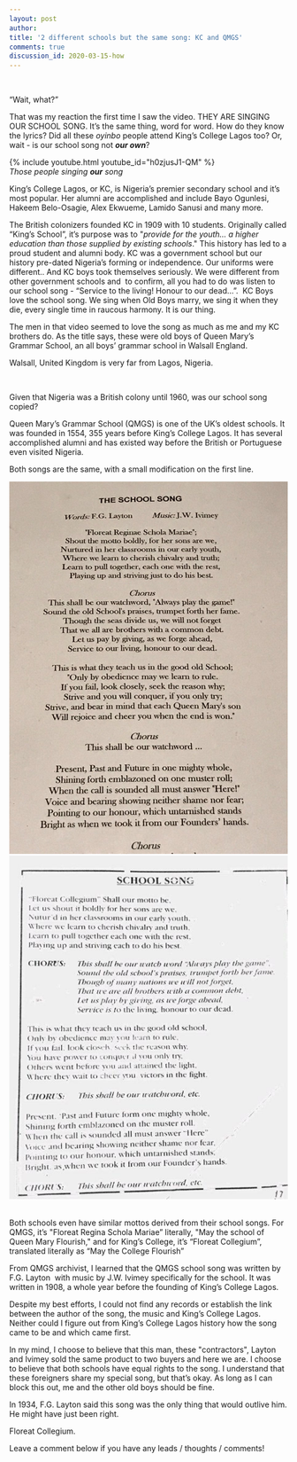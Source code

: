 ```yaml
---
layout: post
author:
title: '2 different schools but the same song: KC and QMGS'
comments: true
discussion_id: 2020-03-15-how
---
```


&nbsp;

“Wait, what?”

That was my reaction the first time I saw the video. THEY ARE SINGING OUR SCHOOL SONG. It’s the same thing, word for word. How do they know the lyrics? Did all these *oyinbo* people attend King’s College Lagos too? Or, wait - is our school song not ***our own***?

{% include youtube.html youtube_id="h0zjusJ1-QM" %}  
_Those people singing **our** song_


King’s College Lagos, or KC, is Nigeria’s premier secondary school and it’s most popular. Her alumni are accomplished and include Bayo Ogunlesi, Hakeem Belo-Osagie, Alex Ekwueme, Lamido Sanusi and many more.&nbsp;

The British colonizers founded KC in 1909 with 10 students. Originally called “King’s School”, it’s purpose was to "*provide for the youth… a higher education than those supplied by existing schools*." This history has led to a proud student and alumni body. KC was a government school but our history pre-dated Nigeria’s forming or independence. Our uniforms were different.. And KC boys took themselves seriously. We were different from other government schools and&nbsp; to confirm, all you had to do was listen to our school song - “Service to the living\! Honour to our dead…”.&nbsp; KC Boys love the school song. We sing when Old Boys marry, we sing it when they die, every single time in raucous harmony. It is our thing.

The men in that video seemed to love the song as much as me and my KC brothers do. As the title says, these were old boys of Queen Mary’s Grammar School, an all boys’ grammar school in Walsall England.&nbsp;

Walsall, United Kingdom is very far from Lagos, Nigeria.

&nbsp;

Given that Nigeria was a British colony until 1960, was our school song copied?&nbsp;

Queen Mary’s Grammar School (QMGS) is one of the UK’s oldest schools. It was founded in 1554, 355 years before King’s College Lagos. It has several accomplished alumni and has existed way before the British or Portuguese even visited Nigeria.&nbsp;

Both songs are the same, with a small modification on the first line.&nbsp;


![QMGS School song](/uploads/KC-QMGS-Song/2020-06-06-qmgs-school-song.jpg "QMGS School Song") ![KC School song](uploads/KC-QMGS-Song/2020-6-06-kc-school-song.jpg "KC School song")
&nbsp;

Both schools even have similar mottos derived from their school songs. For QMGS, it’s "Floreat Regina Schola Mariae” literally, "May the school of Queen Mary Flourish," and for King’s College, it’s “Floreat Collegium”, translated literally as “May the College Flourish”

From QMGS archivist, I learned that the QMGS school song was written by F.G. Layton&nbsp; with music by J.W. Ivimey specifically for the school. It was written in 1908, a whole year before the founding of King’s College Lagos.&nbsp;

Despite my best efforts, I could not find any records or establish the link between the author of the song, the music and King’s College Lagos. Neither could I figure out from King’s College Lagos history how the song came to be and which came first.&nbsp;

In my mind, I choose to believe that this man, these "contractors", Layton and Ivimey sold the same product to two buyers and here we are. I choose to believe that both schools have equal rights to the song. I understand that these foreigners share my special song, but that’s okay. As long as I can block this out, me and the other old boys should be fine.&nbsp;

In 1934, F.G. Layton said this song was the only thing that would outlive him. He might have just been right.&nbsp;

Floreat Collegium.&nbsp;

Leave a comment below if you have any leads / thoughts / comments\!
